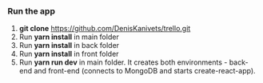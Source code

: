 ### Run the app
1. **git clone** https://github.com/DenisKanivets/trello.git
2. Run **yarn install** in main folder
3. Run **yarn install** in back folder
4. Run **yarn install** in front folder
4. Run **yarn run dev** in main folder. It creates both environments - back-end and front-end (connects to MongoDB and starts create-react-app).
